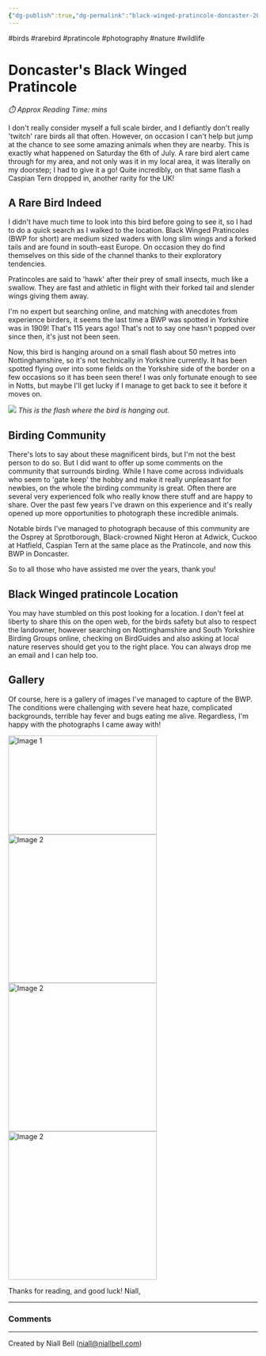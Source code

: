 ```yaml
---
{"dg-publish":true,"dg-permalink":"black-winged-pratincole-doncaster-2024","permalink":"/black-winged-pratincole-doncaster-2024/","title":"Black Winged Pratincole Doncaster 2024","hide":true,"tags":["Birds","rarebird","pratincole","photography"],"noteIcon":null,"created":"2024-07-08T10:04:15.000+01:00","updated":"2024-07-08T10:51:19.000+01:00"}
---
```


#birds #rarebird #pratincole #photography #nature #wildlife
# Doncaster's Black Winged Pratincole
<p id="reading-time" style="font-style: italic;">⏱️ Approx Reading Time:  <span id="inserted-text"></span> mins</p>
I don't really consider myself a full scale birder, and I defiantly don't really 'twitch' rare birds all that often. However, on occasion I can't help but jump at the chance to see some amazing animals when they are nearby. This is exactly what happened on Saturday the 6th of July. A rare bird alert came through for my area, and not only was it in my local area, it was literally on my doorstep; I had to give it a go! Quite incredibly, on that same flash a Caspian Tern dropped in, another rarity for the UK!

## A Rare Bird Indeed

I didn't have much time to look into this bird before going to see it, so I had to do a quick search as I walked to the location. Black Winged Pratincoles (BWP for short) are medium sized waders with long slim wings and a forked tails and are found in south-east Europe. On occasion they do find themselves on this side of the channel thanks to their exploratory tendencies.

Pratincoles are said to 'hawk' after their prey of small insects, much like a swallow. They are fast and athletic in flight with their forked tail and slender wings giving them away.

I'm no expert but searching online, and matching with anecdotes from experience birders, it seems the last time a BWP was spotted in Yorkshire was in 1909! That's 115 years ago! That's not to say one hasn't popped over since then, it's just not been seen.

Now, this bird is hanging around on a small flash about 50 metres into Nottinghamshire, so it's not technically in Yorkshire currently. It has been spotted flying over into some fields on the Yorkshire side of the border on a few occasions so it has been seen there! I was only fortunate enough to see in Notts, but maybe I'll get lucky if I manage to get back to see it before it moves on.

![](https://i.imgur.com/25Zqna9.jpeg)
*This is the flash where the bird is hanging out.*

## Birding Community

There's lots to say about these magnificent birds, but I'm not the best person to do so. But I did want to offer up some comments on the community that surrounds birding. While I have come across individuals who seem to 'gate keep' the hobby and make it really unpleasant for newbies, on the whole the birding community is great. Often there are several very experienced folk who really know there stuff and are happy to share. Over the past few years I've drawn on this experience and it's really opened up more opportunities to photograph these incredible animals. 

Notable birds I've managed to photograph because of this community are the Osprey at Sprotborough, Black-crowned Night Heron at Adwick, Cuckoo at Hatfield, Caspian Tern at the same place as the Pratincole, and now this BWP in Doncaster.

So to all those who have assisted me over the years, thank you!

## Black Winged pratincole Location

You may have stumbled on this post looking for a location. I don't feel at liberty to share this on the open web, for the birds safety but also to respect the landowner, however searching on Nottinghamshire and South Yorkshire Birding Groups online, checking on BirdGuides and also asking at local nature reserves should get you to the right place. You can always drop me an email and I can help too.

## Gallery

Of course, here is a gallery of images I've managed to capture of the BWP. The conditions were challenging with severe heat haze, complicated backgrounds, terrible hay fever and bugs eating me alive. Regardless, I'm happy with the photographs I came away with!


<div class="gallery">
    <a href="https://i.imgur.com/IJUcoJt.jpeg" data-fancybox="gallery">
        <img src="https://i.imgur.com/IJUcoJt.jpeg" alt="Image 1" width="300" height="200">
    </a>
    <a href="https://i.imgur.com/AU1TknR.jpeg" data-fancybox="gallery">
        <img src="https://i.imgur.com/AU1TknR.jpeg" alt="Image 2" width="300">
    </a>
    <a href="https://i.imgur.com/9tj0TxX.jpeg" data-fancybox="gallery">
        <img src="https://i.imgur.com/9tj0TxX.jpeg" alt="Image 2" width="300">
    </a>
    <a href="https://i.imgur.com/qOlO3d6.jpeg" data-fancybox="gallery">
        <img src="https://i.imgur.com/qOlO3d6.jpeg" alt="Image 2" width="300">
    </a>
</div>

Thanks for reading, and good luck!
Niall,

---
### Comments

<div id="waline"></div>
<script type="module">
	import { init } from 'https://unpkg.com/@waline/client@v3/dist/waline.js';
	init({
	  el: '#waline',
	  serverURL: 'https://niallscavecomments.vercel.app/',
	  lang: 'en',
	});
</script>

---
Created by Niall Bell (niall@niallbell.com)